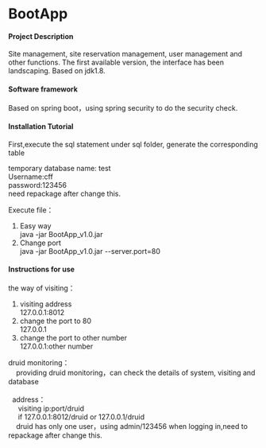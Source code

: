 # BootApp

#### Project Description

Site management, site reservation management, user management and other functions. The first available version, the interface has been landscaping. Based on jdk1.8.

#### Software framework
Based on spring boot，using spring security to do the security check.


#### Installation Tutorial
First,execute the sql statement under sql folder, generate the corresponding table<br>

temporary database name: test<br>
Username:cff<br>
password:123456<br>
need repackage after change this.

Execute file：
1. Easy way<br>
java -jar BootApp_v1.0.jar
2. Change port<br>
java -jar BootApp_v1.0.jar --server.port=80

#### Instructions for use
the way of visiting：<br>
1. visiting address<br>
127.0.0.1:8012
2. change the port to 80<br>
127.0.0.1
3. change the port to other number<br>
127.0.0.1:other number

druid monitoring：<br>
&nbsp;&nbsp;&nbsp;&nbsp;providing druid monitoring，can check the details of system, visiting and database<br><br>
&nbsp;&nbsp;address：<br>
&nbsp;&nbsp;&nbsp;&nbsp;	visiting ip:port/druid <br>
&nbsp;&nbsp;&nbsp;&nbsp;	if 127.0.0.1:8012/druid or  127.0.0.1/druid<br>
&nbsp;&nbsp;&nbsp;&nbsp;druid has only one user，using admin/123456 when logging in,need to repackage after change this.
	

	


	

	

